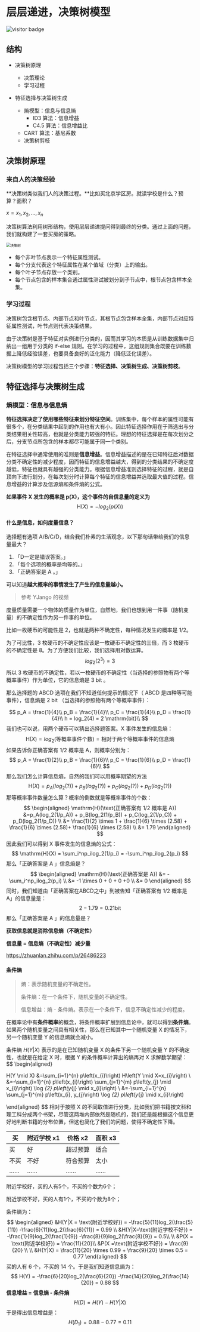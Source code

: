 #  层层递进，决策树模型

![visitor badge](https://visitor-badge.glitch.me/badge?page_id=xrandx.Dating-with-Machine-Learning)

## 结构

- 决策树原理
  - 决策理论
  - 学习过程
  
- 特征选择与决策树生成
  - 熵模型：信息与信息熵
    - ID3 算法：信息增益
    - C4.5 算法：信息增益比
  - CART 算法：基尼系数
  - 决策树剪枝

## 决策树原理

### 来自人的决策经验

**决策树类似我们人的决策过程。**比如买北京学区房。就读学校是什么？预算？面积？

$x = {x_1, x_2, \dots,x_n}$

决策树算法利用树形结构，使用层层递进提问得到最终的分类。通过上面的问题，我们就构建了一套买房的策略。

<img src="../img/20210328170928.svg" alt="决策树" style="zoom: 67%;" />

* 每个非叶节点表示一个特征属性测试。
* 每个分支代表这个特征属性在某个值域（分类）上的输出。
* 每个叶子节点存放一个类别。
* 每个节点包含的样本集合通过属性测试被划分到子节点中，根节点包含样本全集。

### 学习过程

决策树包含根节点、内部节点和叶节点，其根节点包含样本全集，内部节点对应特征属性测试，叶节点则代表决策结果。

由于决策树是基于特征对实例进行分类的，因而其学习的本质是从训练数据集中归纳出一组用于分类的 if-else 规则。在学习的过程中，这组规则集合既要在训练数据上降低经验误差，也要具备良好的泛化能力（降低泛化误差）。

决策树模型的学习过程包括三个步骤：**特征选择、决策树生成、决策树剪枝**。

## 特征选择与决策树生成

### 熵模型：信息与信息熵

**特征选择决定了使用哪些特征来划分特征空间**。训练集中，每个样本的属性可能有很多个，在分类结果中起到的作用也有大有小。因此特征选择作用在于筛选出与分类结果相关性较高，也就是分类能力较强的特征。理想的特征选择是在每次划分之后，分支节点所包含的样本都尽可能属于同一个类别。

在特征选择中通常使用的准则是**信息增益**。信息增益描述的是在已知特征后对数据分类不确定性的减少程度，因而特征的信息增益越大，得到的分类结果的不确定度越低，特征也就具有越强的分类能力。根据信息增益准则选择特征的过程，就是自顶向下进行划分，在每次划分时计算每个特征的信息增益并选取最大值的过程。信息增益的计算涉及信源熵和条件熵的公式。

**如果事件 X 发生的概率是 p(X)，这个事件的自信息量的定义为**
$$
\mathrm{H}(X) = -log_2(p(X))
$$

#### 什么是信息，如何度量信息？

选择题有选项 A/B/C/D，结合我们朴素的生活观念，以下那句话带给我们的信息量最大？

1. 「D一定是错误答案。」
2. 「每个选项的概率是均等的。」
3. 「正确答案是 A  。」

可以知道**越大概率的事情发生了产生的信息量越小。**

> 参考 YJango 的视频

度量质量需要一个物体的质量作为单位，自然地，我们也想到用一件事（随机变量）的不确定性作为另一件事的单位。

比如一枚硬币的可能性是 2，也就是两种不确定性，每种情况发生的概率是 1/2。

为了可比性，3 枚硬币的不确定性应该是一枚硬币不确定性的三倍，而 3 枚硬币的不确定性是 8。为了方便我们比较，我们选择用对数运算。
$$
log_2(2^3) = 3
$$
所以 3 枚硬币的不确定性，若以一枚硬币的不确定性（当选择的参照物有两个等概率事件）作为单位，它的信息熵是 3 bit 。

那么选择题的 ABCD 选项在我们不知道任何提示的情况下（ ABCD 是四种等可能事件），信息熵是 2 bit （当选择的参照物有两个等概率事件）：


$$
p_A = \frac{1}{4}\\
p_B = \frac{1}{4}\\
p_C = \frac{1}{4}\\
p_D = \frac{1}{4}\\
h = log_2(4) = 2 \mathrm{bit}\\
$$
我们也可以说，用两个硬币可以猜出选择题答案。X 事件发生的信息熵：
$$
\mathrm{H}(X) = log_2(\text{等概率事件个数}) = \text{相对于两个等概率事件的信息熵}
$$
如果告诉你正确答案有 1/2 概率是 A，则概率分别为：
$$
p_A = \frac{1}{2}\\
p_B = \frac{1}{6}\\
p_C = \frac{1}{6}\\
p_D = \frac{1}{6}\\
$$
那么我们怎么计算信息熵，自然的我们可以用概率期望的方法
$$
\mathrm{H}(X) = p_A(log_2(?)) + p_B(log_2(?)) + p_C(log_2(?)) + p_D(log_2(?))
$$
那等概率事件数量怎么算？概率的倒数就是等概率事件的个数：
$$
\begin{aligned}
\mathrm{H}(\text{正确答案有 1/2 概率是 A}) &=p_A(log_2(1/p_A)) + p_B(log_2(1/p_B)) + p_C(log_2(1/p_C)) + p_D(log_2(1/p_D)) \\
&= \frac{1}{2} \times 1 + \frac{1}{6} \times (2.58) + \frac{1}{6} \times (2.58)+ \frac{1}{6} \times (2.58) \\
&= 1.79
\end{aligned}
$$
因此我们可以得到 X 事件发生的信息熵的公式：
$$
\mathrm{H}(X) = \sum_i^np_ilog_2(1/p_i) = -\sum_i^np_ilog_2(p_i)
$$
那么「正确答案是 A 」信息熵是？
$$
\begin{aligned}
\mathrm{H}(\text{正确答案是 A}) &= -\sum_i^np_ilog_2(p_i) \\
&= -1 \times 0 + 0 + 0 +0 \\
&= 0
\end{aligned}
$$
同时，我们知道由「正确答案在ABCD之中」到被告知「正确答案有 1/2 概率是 A」的信息量是：
$$
2 - 1.79 = 0.21 \mathrm{bit}
$$
那么「正确答案是 A 」的信息量是？

**获取信息就是消除信息熵（不确定性）**

**信息量 = 信息熵（不确定性）减少量**

https://zhuanlan.zhihu.com/p/26486223

#### 条件熵

> 熵：表示随机变量的不确定性。
>
> 条件熵：在一个条件下，随机变量的不确定性。
>
> 信息增益：熵 - 条件熵。表示在一个条件下，信息不确定性减少的程度。

在概率论中有**条件概率**的概念，将条件概率扩展到信息论中，就可以得到**条件熵**。如果两个随机变量之间具有相关性，那么在已知其中一个随机变量 X 的情况下，另一个随机变量 Y 的信息熵就会减小。

条件熵 $H(Y|X)$ 表示的是在已知随机变量 X 的条件下另一个随机变量 Y 的不确定性，也就是在给定 X 时，根据 Y 的条件概率计算出的熵再对 X 求解数学期望：
$$
\begin{aligned}

H(Y \mid X) 
&=\sum_{i=1}^{n} p\left(x_{i}\right) H\left(Y \mid X=x_{i}\right) \\
&=-\sum_{i=1}^{n} p\left(x_{i}\right) \sum_{j=1}^{m} p\left(y_{j} \mid x_{i}\right) \log _{2} p\left(y_{j} \mid x_{i}\right) \\
&=-\sum_{i=1}^{n} \sum_{j=1}^{m} p\left(x_{i}, y_{j}\right) \log _{2} p\left(y_{j} \mid x_{i}\right)

\end{aligned}
$$
相对于按照 X 的不同取值进行分类，比如我们把书籍按文科和理工科分成两个书架，尽管这两堆内部依然是随机的，我们还是能根据这个信息更好地判断书籍的分布位置，但这也简化了我们的问题，使得不确定性下降。

| 买   | 附近学校 x1 | 价格 x2  | 面积 x3 |
| ---- | ----------- | -------- | ------- |
| 买   | 好          | 超过预算 | 适合    |
| 不买 | 不好        | 符合预算 | 太小    |
| ……   | ……          | ……       | ……      |

附近学校好，买的人有5个，不买的个数为6个；

附近学校不好，买的人有1个，不买的个数为8个；

条件熵为：
$$
\begin{aligned}
&H(Y|X = \text{附近学校好}) = -\frac{5}{11}log_2(\frac{5}{11}) -\frac{6}{11}log_2(\frac{6}{11}) = 0.99 
\\
&H(Y|X=\text{附近学校不好}) =  -\frac{1}{9}log_2(\frac{1}{9}) -\frac{8}{9}log_2(\frac{8}{9}) = 0.5\\
\\
&P(X = \text{附近学校好}) =   \frac{11}{20}\\
&P(X =\text{附近学校不好}) = \frac{9}{20}
\\ \\
&H(Y|X) =   \frac{11}{20} \times  0.99  +  \frac{9}{20} \times 0.5 = 0.77
\end{aligned}
$$
买的人有 6 个，不买的 14 个。于是我们知道信息熵为：
$$
H(Y) = -\frac{6}{20}log_2(\frac{6}{20}) -\frac{14}{20}log_2(\frac{14}{20}) = 0.88
$$
**信息增益 = 信息熵 - 条件熵** 
$$
H(D) = H(Y) - H(Y|X)
$$
于是得出信息增益是：
$$
H(D_1) = 0.88 - 0.77 = 0.11
$$

